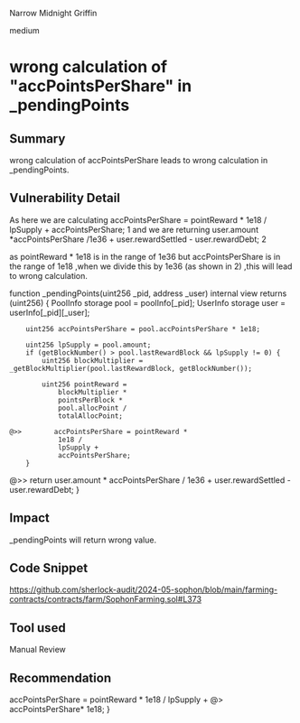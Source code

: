 Narrow Midnight Griffin

medium

# wrong calculation of "accPointsPerShare" in _pendingPoints

## Summary
wrong calculation of accPointsPerShare leads to wrong calculation in _pendingPoints.
## Vulnerability Detail

   As   here we are calculating   accPointsPerShare = pointReward * 1e18 / lpSupply + accPointsPerShare;              1
and we are returning        user.amount *accPointsPerShare /1e36 + user.rewardSettled - user.rewardDebt;             2

as pointReward * 1e18  is in the range of 1e36  but accPointsPerShare is in the range of  1e18  ,when we divide this by 1e36 (as shown in 2) ,this will lead to wrong calculation.
        

function _pendingPoints(uint256 _pid, address _user) internal view returns (uint256) {
        PoolInfo storage pool = poolInfo[_pid];
        UserInfo storage user = userInfo[_pid][_user];

        uint256 accPointsPerShare = pool.accPointsPerShare * 1e18;

        uint256 lpSupply = pool.amount;
        if (getBlockNumber() > pool.lastRewardBlock && lpSupply != 0) {
            uint256 blockMultiplier = _getBlockMultiplier(pool.lastRewardBlock, getBlockNumber());

            uint256 pointReward =
                blockMultiplier *
                pointsPerBlock *
                pool.allocPoint /
                totalAllocPoint;

    @>>        accPointsPerShare = pointReward *
                1e18 /
                lpSupply +
                accPointsPerShare;
        }

   @>>     return user.amount *
            accPointsPerShare /
            1e36 +
            user.rewardSettled -
            user.rewardDebt;
    }
## Impact
_pendingPoints will return wrong value.
## Code Snippet
https://github.com/sherlock-audit/2024-05-sophon/blob/main/farming-contracts/contracts/farm/SophonFarming.sol#L373
## Tool used

Manual Review

## Recommendation
accPointsPerShare = pointReward *
                1e18 /
                lpSupply +
   @>             accPointsPerShare*  1e18;
        }